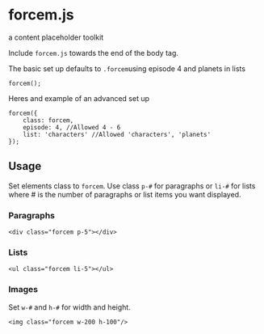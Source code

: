 forcem.js
=========

a content placeholder toolkit

Include `forcem.js` towards the end of the body tag.

The basic set up defaults to `.forcem`using episode 4 and planets in lists

	forcem();
	
Heres and example of an advanced set up

	forcem({
		class: forcem,
		episode: 4, //Allowed 4 - 6
		list: 'characters' //Allowed 'characters', 'planets'
	});
	
## Usage

Set elements class to `forcem`. Use class `p-#` for paragraphs or `li-#` for lists where # is the number of paragraphs or list items you want displayed.

### Paragraphs
	<div class="forcem p-5"></div>

### Lists
	<ul class="forcem li-5"></ul>

### Images
Set `w-#` and `h-#` for width and height.

	<img class="forcem w-200 h-100"/>